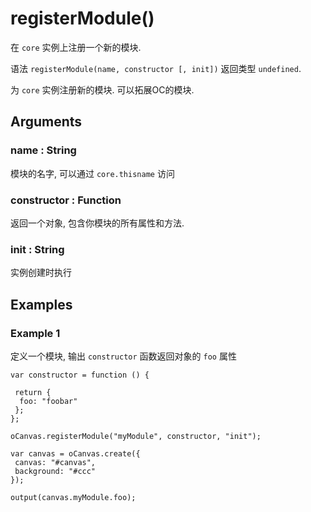 # registerModule()

在 `core` 实例上注册一个新的模块.

语法 `registerModule(name, constructor [, init])` 返回类型 `undefined`.

为 `core` 实例注册新的模块. 可以拓展OC的模块.

## Arguments

### name : String

模块的名字, 可以通过 `core.thisname` 访问

### constructor : Function

返回一个对象, 包含你模块的所有属性和方法.

### init : String

实例创建时执行

## Examples

### Example 1

定义一个模块, 输出 `constructor` 函数返回对象的 `foo` 属性

```
var constructor = function () {

 return {
  foo: "foobar"
 };
};

oCanvas.registerModule("myModule", constructor, "init");

var canvas = oCanvas.create({
 canvas: "#canvas",
 background: "#ccc"
});

output(canvas.myModule.foo);
```
